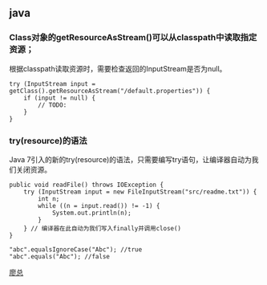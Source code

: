 ## java

### Class对象的getResourceAsStream()可以从classpath中读取指定资源；
根据classpath读取资源时，需要检查返回的InputStream是否为null。
```
try (InputStream input = getClass().getResourceAsStream("/default.properties")) {
    if (input != null) {
        // TODO:
    }
}
```

### try(resource)的语法
Java 7引入的新的try(resource)的语法，只需要编写try语句，让编译器自动为我们关闭资源。
```
public void readFile() throws IOException {
    try (InputStream input = new FileInputStream("src/readme.txt")) {
        int n;
        while ((n = input.read()) != -1) {
            System.out.println(n);
        }
    } // 编译器在此自动为我们写入finally并调用close()
}
```
```
"abc".equalsIgnoreCase("Abc"); //true 
"abc".equals("Abc"); //false
```
[廖总](https://www.liaoxuefeng.com/wiki/1252599548343744/1306580867874849#0)

